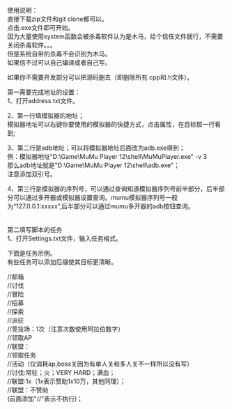 使用说明：<br>
直接下载zip文件和git clone都可以。<br>
点击.exe文件即可开始。<br>
因为大量使用system函数会被杀毒软件认为是木马，给个信任文件就行，不需要关闭杀毒软件。。。<br>
但是系统自带的杀毒不会识别为木马。<br>
如果信不过可以自己编译或者自己写。<br>


如果你不需要开发部分可以把源码删去（即删除所有.cpp和.h文件）。<br>


第一需要完成地址的设置：<br>
1、打开address.txt文件。<br>


2、第一行填模拟器的地址；<br>
  模拟器地址可以右键你要使用的模拟器的快捷方式，点击属性，在目标那一行看到;<br>

  
3、第二行是adb地址；可以将模拟器地址后面改为adb.exe得到；<br>
例：模拟器地址"D:\Game\MuMu Player 12\shell\MuMuPlayer.exe" -v 3  <br>
那么adb地址就是"D:\Game\MuMu Player 12\shell\adb.exe"；<br>
注意添加双引号。<br>


4、第三行是模拟器的序列号，可以通过查询知道模拟器序列号前半部分，后半部分可以通过多开器或模拟器设置查询。mumu模拟器序列号一般为“127.0.0.1:xxxxx”,后半部分可以通过mumu多开器的adb按钮查询。<br><br><br>
第二填写脚本的任务<br>
1、打开Settings.txt文件，输入任务格式。


下面是任务示例。<br>
有些任务可以添加后缀使其目标更清晰。


//邮箱<br>
//讨伐<br>
//冒险<br>
//招募<br>
//探索<br>
//派驻<br>
//竞技场：1次（注意次数使用阿拉伯数字）<br>
//领取AP<br>
//联盟：<br>
//领取任务<br>
//活动（仅消耗ap,boss关因为有单人关和多人关不一样所以没有写）<br>
//讨伐:常驻；火；VERY HARD；满血；<br>
//联盟:1x（1x表示赞助1x10万，其他同理）；<br>
//联盟：不赞助<br>
(前面添加"//"表示不执行)；<br>


  
